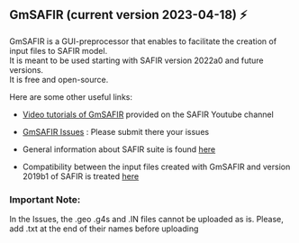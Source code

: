 ## GmSAFIR (current version 2023-04-18) ⚡
GmSAFIR is a GUI-preprocessor that enables to facilitate the creation of input files to SAFIR model.   
It is meant to be used starting with SAFIR version 2022a0 and future versions.  
It is free and open-source.  

Here are some other useful links:

- [Video tutorials of GmSAFIR](https://www.youtube.com/channel/UC0E-fNxuxk0pQORHy89Lw6g/videos) provided on the SAFIR Youtube channel

- [GmSAFIR Issues](https://github.com/gmsafir/gmsafir/issues) : Please submit there your issues

- General information about SAFIR suite is found [here](https://www.uee.uliege.be/cms/c_4016387/fr/ueenew-ressources-sur-safir)  

- Compatibility between the input files created with GmSAFIR and version 2019b1 of SAFIR is treated [here](https://www.uee.uliege.be/upload/docs/application/pdf/2022-02/safir_prior_versions_-_gmsafir_compatibility.pdf)
  
### Important Note: 
In the Issues, the .geo .g4s and .IN files cannot be uploaded as is. Please, add .txt at the end of their names before uploading

<!--
**gmsafir/gmsafir** is a ✨ _special_ ✨ repository because its `README.md` (this file) appears on your GitHub profile.

Here are some ideas to get you started:

- 🔭 I’m currently working on ...
- 🌱 I’m currently learning ...
- 👯 I’m looking to collaborate on ...
- 🤔 I’m looking for help with ...
- 💬 Ask me about ...
- 📫 How to reach me: ...
- 😄 Pronouns: ...
- ⚡ Fun fact: ...
-->
